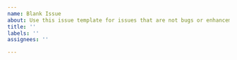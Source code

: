 ```yaml
---
name: Blank Issue
about: Use this issue template for issues that are not bugs or enhancements
title: ''
labels: ''
assignees: ''

---
```



